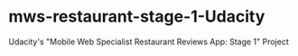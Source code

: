 # mws-restaurant-stage-1-Udacity
Udacity's "Mobile Web Specialist Restaurant Reviews App: Stage 1" Project
